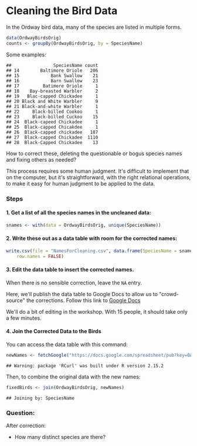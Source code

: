 Cleaning the Bird Data
===============================




In the Ordway bird data, many of the species are listed in multiple forms.

```r
data(OrdwayBirdsOrig)
counts <- groupBy(OrdwayBirdsOrig, by = SpeciesName)
```


Some examples:

```
##                SpeciesName count
## 14        Baltimore Oriole   206
## 15            Bank Swallow    21
## 16            Barn Swallow    23
## 17         Batimore Oriole     1
## 18    Bay-breasted Warbler     2
## 19   Blac-capped Chickadee     1
## 20 Black and White Warbler     9
## 21 Black-and-white Warbler     1
## 22     Black-billed Cookoo     1
## 23     Black-billed Cuckoo    15
## 24  Black-capeed Chickadee     1
## 25  Black-capped Chicakdee     1
## 26  Black-capped chickadee   187
## 27  Black-capped Chickadee  1110
## 28  Black-Capped Chickadee    13
```


How to correct these, deleting the questionable or bogus species names and fixing others as needed?

This process requires some human judgment.  It's difficult to implement that on the computer, but it's straightforward, with the right relational operations, to make it easy for human judgment to be applied to the data.

### Steps

#### 1. Get a list of all the species names in the uncleaned data:


```r
snames <- with(data = OrdwayBirdsOrig, unique(SpeciesName))
```


#### 2. Write these out as a data table with room for the corrected names:

```r
write.csv(file = "NamesForCleaning.csv", data.frame(SpeciesName = snames, CorrectedName = NA), 
    row.names = FALSE)
```


#### 3. Edit the data table to insert the corrected names.

When there is no sensible correction, leave the `NA` entry.

Here, we'll publish the data table to Google Docs to allow us to "crowd-source" the corrections.  Follow this link to [Google Docs](https://docs.google.com/spreadsheet/ccc?key=0Am13enSalO74dDZjYlg3LXhVam9ZVDdtZGdvMzNPSGc&usp=sharing)

We'll do a bit of editing in the workshop.  With 15 people, it should take only a few minutes.

#### 4. Join the Corrected Data to the Birds

You can access the data table with this command:

```r
newNames <- fetchGoogle("https://docs.google.com/spreadsheet/pub?key=0Am13enSalO74dDZjYlg3LXhVam9ZVDdtZGdvMzNPSGc&single=true&gid=0&output=csv")
```

```
## Warning: package 'RCurl' was built under R version 2.15.2
```


Then, to combine the original data with the new names:

```r
fixedBirds <- join(OrdwayBirdsOrig, newNames)
```

```
## Joining by: SpeciesName
```


### Question:

After correction:
* How many distinct species are there?

```

